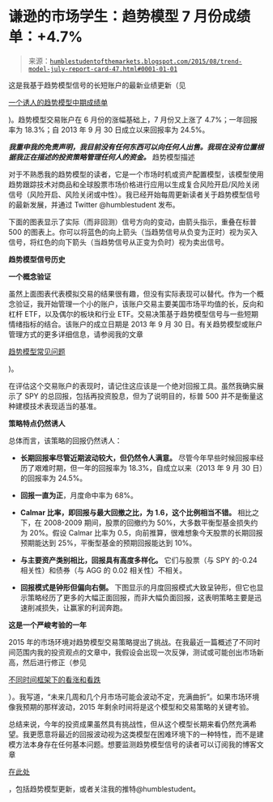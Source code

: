 <!--yml

分类：未分类

date: 2024-05-18 03:17:37

-->

# 谦逊的市场学生：趋势模型 7 月份成绩单：+4.7%

> 来源：[`humblestudentofthemarkets.blogspot.com/2015/08/trend-model-july-report-card-47.html#0001-01-01`](https://humblestudentofthemarkets.blogspot.com/2015/08/trend-model-july-report-card-47.html#0001-01-01)

这是我基于趋势模型信号的长短账户的最新业绩更新（见

[一个诱人的趋势模型中期成绩单](http://humblestudentofthemarkets.blogspot.com/2014/07/an-intriguing-trend-model-interim.html)

)。趋势模型交易账户在 6 月份的涨幅基础上，7 月份又上涨了 4.7%；一年回报率为 18.3%；自 2013 年 9 月 30 日成立以来回报率为 24.5%。

***我重申我的免责声明，我目前没有任何东西可以向任何人出售。我现在没有位置根据我正在描述的投资策略管理任何人的资金。*** 趋势模型描述

对于不熟悉我的趋势模型的读者，它是一个市场时机或资产配置模型，该模型使用趋势跟踪技术对商品和全球股票市场价格进行应用以生成复合风险开启/风险关闭信号（风险开启、风险关闭或中性）。我已经开始每周更新读者关于趋势模型信号的最新发展，并通过 Twitter @humblestudent 发布。

下面的图表显示了实际（而非回测）信号方向的变动，由箭头指示，重叠在标普 500 的图表上。你可以将蓝色的向上箭头（当趋势信号从负变为正时）视为买入信号，将红色的向下箭头（当趋势信号从正变为负时）视为卖出信号。

**趋势模型信号历史**

**一个概念验证**

虽然上面图表代表模拟交易的结果很有趣，但没有实际表现可以替代。作为一个概念验证，我开始管理一个小的账户，该账户交易主要美国市场平均值的长，反向和杠杆 ETF，以及偶尔的板块和行业 ETF。交易决策基于趋势模型信号与一些短期情绪指标的结合。该账户的成立日期是 2013 年 9 月 30 日。有关趋势模型或账户管理方式的更多详细信息，请参阅我的文章

[趋势模型常见问题](http://humblestudentofthemarkets.blogspot.com/2015/01/trend-model-faq.html)

)。

在评估这个交易账户的表现时，请记住这应该是一个绝对回报工具。虽然我确实展示了 SPY 的总回报，包括再投资股息，但为了说明目的，标普 500 并不是衡量这种建模技术表现适当的基准。

**策略特点仍然诱人**

总体而言，该策略的回报仍然诱人：

+   **长期回报率尽管近期波动较大，但仍然令人满意。** 尽管今年早些时候回报率经历了艰难时期，但一年的回报率为 18.3%，自成立以来（2013 年 9 月 30 日）的回报率为 24.5%。

+   **回报一直为正**，月度命中率为 68%。

+   **Calmar 比率，即回报与最大回撤之比，为 1.6，这个比例相当不错。** 相比之下，在 2008-2009 期间，股票的回撤约为 50%，大多数平衡型基金损失约为 20%。假设 Calmar 比率为 0.5，向前推算，很难想象今天股票的长期回报预期能达到 25%，平衡型基金的预期回报能达到 10%。

+   **与主要资产类别相比，回报具有高度多样化。** 它们与股票（与 SPY 的-0.24 相关性）和债券（与 AGG 的 0.02 相关性）不相关。

+   **回报模式是钟形但偏向右侧。** 下图显示的月度回报模式大致呈钟形，但它也显示策略经历了更多的大幅正面回报，而非大幅负面回报，这表明策略主要是迅速削减损失，让赢家的利润奔跑。

**这是一个严峻考验的一年**

2015 年的市场环境对趋势模型交易策略提出了挑战。在我最近一篇概述了不同时间范围内我的投资观点的文章中，我假设会出现一次反弹，测试或可能创出市场新高，然后进行修正（参见

[不同时间框架下的看涨和看跌](http://humblestudentofthemarkets.blogspot.com/2015/08/bullish-and-bearish-over-different-time.html)

）。我写道，“未来几周和几个月市场可能会波动不定，充满曲折”。如果市场环境像我预期的那样波动，2015 年剩余时间将是这个模型和交易策略的关键考验。

总结来说，今年的投资成果虽然具有挑战性，但从这个模型长期来看仍然充满希望。我更愿意将最近的回报波动视为这类模型在困难环境下的一种特性，而不是建模方法本身存在任何基本问题。想要监测趋势模型信号的读者可以订阅我的博客文章

[在此处](http://www.feedburner.com/fb/a/emailverifySubmit?feedId=2701205&loc=en_US)

，包括趋势模型更新，或者关注我的推特@humblestudent。
